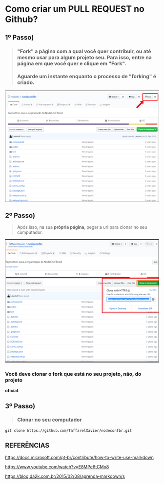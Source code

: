 # Como criar um PULL REQUEST no Github?

## 1º Passo)
> ###  "Fork" a página com a qual você quer contribuir, ou até mesmo usar para algum projeto seu. Para isso, entre na página em que você quer e clique em "Fork".
> ###  Aguarde um instante enquanto o processo de __"forking"__ é criado.
> 
![fork_imagem](assets/imagem1.png)
## 2º Passo) 
> Após isso, na sua __própria página__, pegar a url para clonar no seu computador.
> 
![fork_imagem](assets/imagem2.png)
### Você deve clonar o fork que está no seu projeto, não, do projeto
__oficial__.
## 3º Passo)
> ### Clonar no seu computador
```git
git clone https://github.com/TaffarelXavier/nodeconfbr.git
```




## REFERÊNCIAS

https://docs.microsoft.com/pt-br/contribute/how-to-write-use-markdown

https://www.youtube.com/watch?v=E8MPe6tCMo8

https://blog.da2k.com.br/2015/02/08/aprenda-markdown/s